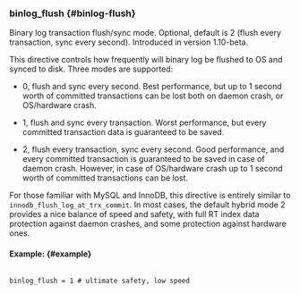 ### binlog_flush {#binlog-flush}

Binary log transaction flush/sync mode. Optional, default is 2 (flush every transaction, sync every second). Introduced in version 1.10-beta.

This directive controls how frequently will binary log be flushed to OS and synced to disk. Three modes are supported:

*   0, flush and sync every second. Best performance, but up to 1 second worth of committed transactions can be lost both on daemon crash, or OS/hardware crash.

*   1, flush and sync every transaction. Worst performance, but every committed transaction data is guaranteed to be saved.

*   2, flush every transaction, sync every second. Good performance, and every committed transaction is guaranteed to be saved in case of daemon crash. However, in case of OS/hardware crash up to 1 second worth of committed transactions can be lost.

For those familiar with MySQL and InnoDB, this directive is entirely similar to `innodb_flush_log_at_trx_commit`. In most cases, the default hybrid mode 2 provides a nice balance of speed and safety, with full RT index data protection against daemon crashes, and some protection against hardware ones.

#### Example: {#example}

```

binlog_flush = 1 # ultimate safety, low speed

```